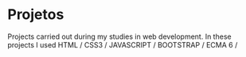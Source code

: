 # Projetos
 Projects carried out during my studies in web development. In these projects I used HTML / CSS3 / JAVASCRIPT / BOOTSTRAP / ECMA 6 /
